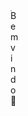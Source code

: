 
 <div align="left" class="estrela">
  Bem vindo 👋
</div>
<style>
 .estrela{
	width:2px;
	height:2px;
	background-color: rgb(173, 178, 241);
	position: absolute;
	animation-duration: 0.5s;
    animation-iteration-count: infinite;
    animation-timing-function:ease-out;
	animation-name: star_animation;
}

@keyframes star_animation {
    15% {width:3px;height:3px;}
    30% {width:4px;height:4px;}
    45% {width:4px;height:4px;}
    60% {width:4px;height:4px;}
    75% {width:3px;height:3px;}
    90% {width:1px;height:1px;}
  }
  </style>
<!--
**samuelx32/samuelx32** is a ✨ _special_ ✨ repository because its `README.md` (this file) appears on your GitHub profile.

Here are some ideas to get you started:

- 🔭 I’m currently working on ...
- 🌱 I’m currently learning ...
- 👯 I’m looking to collaborate on ...
- 🤔 I’m looking for help with ...
- 💬 Ask me about ...
- 📫 How to reach me: ...
- 😄 Pronouns: ...
- ⚡ Fun fact: ...


